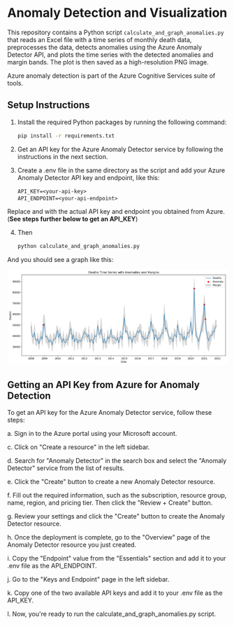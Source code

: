 # Anomaly Detection and Visualization

This repository contains a Python script `calculate_and_graph_anomalies.py` that reads an Excel file with a time series of monthly death data, preprocesses the data, detects anomalies using the Azure Anomaly Detector API, and plots the time series with the detected anomalies and margin bands. The plot is then saved as a high-resolution PNG image.

Azure anomaly detection is part of the Azure Cognitive Services suite of tools.

## Setup Instructions

1. Install the required Python packages by running the following command:
    ```bash
    pip install -r requirements.txt
    ```
2. Get an API key for the Azure Anomaly Detector service by following the instructions in the next section.

3. Create a .env file in the same directory as the script and add your Azure Anomaly Detector API key and endpoint, like this:

    ```
    API_KEY=<your-api-key>
    API_ENDPOINT=<your-api-endpoint>
    ```

Replace <your-api-key> and <your-api-endpoint> with the actual API key and endpoint you obtained from Azure. (**See steps further below to get an API_KEY**)


4. Then 
    ```bash
    python calculate_and_graph_anomalies.py
    ```

And you should see a graph like this:

![A graph showing the output of the anomaly detector](docs/example.png)



## Getting an API Key from Azure for Anomaly Detection

To get an API key for the Azure Anomaly Detector service, follow these steps:

a. Sign in to the Azure portal using your Microsoft account.

c. Click on "Create a resource" in the left sidebar.

d. Search for "Anomaly Detector" in the search box and select the "Anomaly Detector" service from the list of results.

e. Click the "Create" button to create a new Anomaly Detector resource.

f. Fill out the required information, such as the subscription, resource group, name, region, and pricing tier. Then click the "Review + Create" button.

g. Review your settings and click the "Create" button to create the Anomaly Detector resource.

h. Once the deployment is complete, go to the "Overview" page of the Anomaly Detector resource you just created.

i. Copy the "Endpoint" value from the "Essentials" section and add it to your .env file as the API_ENDPOINT.

j. Go to the "Keys and Endpoint" page in the left sidebar.

k. Copy one of the two available API keys and add it to your .env file as the API_KEY.

l. Now, you're ready to run the calculate_and_graph_anomalies.py script.
